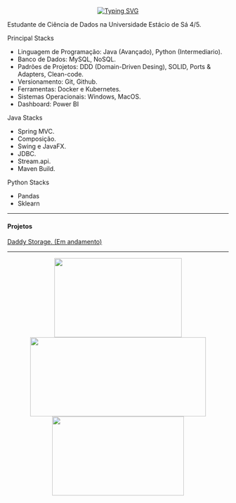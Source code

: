 <div align=center>
 
<a href="https://git.io/typing-svg"><img src="https://readme-typing-svg.demolab.com?font=Fira+Code&size=30&pause=1000&color=FFFFFF&center=true&width=800&lines=Ola%2C+seja+bem+vindo+ao+meu+github.;Eu+sou+Norton+Domingues+Manfr%C3%A9." alt="Typing SVG" /></a>
 
 </div>
 
 Estudante de Ciência de Dados na Universidade Estácio de Sá 4/5.

Principal Stacks
- Linguagem de Programação: Java (Avançado), Python (Intermediario).
- Banco de Dados: MySQL, NoSQL.
- Padrões de Projetos: DDD (Domain-Driven Desing), SOLID, Ports & Adapters, Clean-code.
- Versionamento: Git, Github.
- Ferramentas: Docker e Kubernetes.
- Sistemas Operacionais: Windows, MacOS.
- Dashboard: Power BI

Java Stacks
- Spring MVC.
- Composição.
- Swing e JavaFX.
- JDBC.
- Stream.api.
- Maven Build.

Python Stacks
- Pandas
- Sklearn
 
 <hr>
</div>


<div>
 <h4> Projetos </h4>
 <a href="https://github.com/nortonmanfrejr/Daddy-Storage-with-Swing"> Daddy Storage. (Em andamento)
<hr>
  
  <div align=center>
   
   <div>
  <a href="https://github.com/nortonmanfrejr">
  <img height="180em" width="290em" src="https://github-readme-stats.vercel.app/api?username=nortonmanfrejr&show_icons=true&theme=dark&include_all_commits=true&count_private=true"/>
   
   <img height="180em" width="400em" src="https://streak-stats.demolab.com?user=nortonmanfrejr&theme=dark"/>
   
  <img height="180em" width="300em" src="https://github-readme-stats.vercel.app/api/top-langs/?username=nortonmanfrejr&layout=compact&langs_count=7&theme=dark"/>
   </div>
